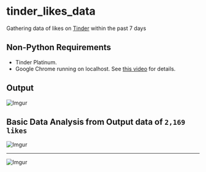 # tinder_likes_data
Gathering data of likes on [Tinder](https://tinder.com/) within the past 7 days

## Non-Python Requirements
- Tinder Platinum.
- Google Chrome running on localhost. See [this video](https://youtu.be/FVumnHy5Tzo) for details.

## Output
![Imgur](https://imgur.com/6WjLKCs.jpg)

## Basic Data Analysis from Output data of `2,169 likes`
![Imgur](https://i.imgur.com/IbCubjv.png)
***
![Imgur](https://i.imgur.com/0Bhshd2.png)

